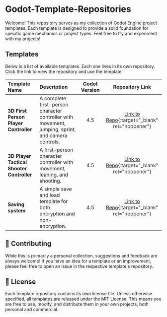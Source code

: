 # Godot-Template-Repositories

Welcome! This repository serves as my collection of Godot Engine project templates. Each template is designed to provide a solid foundation for specific game mechanics or project types. Feel free to try and experiment with my projects!

## Templates

Below is a list of available templates. Each one lives in its own repository. Click the link to view the repository and use the template.

| Template Name | Description | Godot Version | Repository Link |
| :---------------- | :------------------------------------------------------ | :--------------: | :----------------------------------------------------------: |
| **3D First Person Player Controller** | A complete first-person character controller with movement, jumping, sprint, and camera controls. | 4.5 | [Link to Repo](https://github.com/RasyaDevansyah/Godot-3D-Character-Controller-Template){:target="_blank" rel="noopener"} |
| **3D Player Tactical Shooter Controller** | A first-person character controller with movement, leaning, and shooting. | 4.5 | [Link to Repo](https://github.com/RasyaDevansyah/Godot-Tactical-Shooter-Template){:target="_blank" rel="noopener"}|
| **Saving system** | A simple save and load template for both encryption and non-encryption. | 4.5 | [Link to Repo](https://github.com/RasyaDevansyah/Godot-Saving-System-Template){:target="_blank" rel="noopener"} |

## 🤝 Contributing
While this is primarily a personal collection, suggestions and feedback are always welcome! If you have an idea for a template or an improvement, please feel free to open an issue in the respective template's repository.

## 📄 License
Each template repository contains its own license file. Unless otherwise specified, all templates are released under the MIT License. This means you are free to use, modify, and distribute them in your own projects, both personal and commercial.

